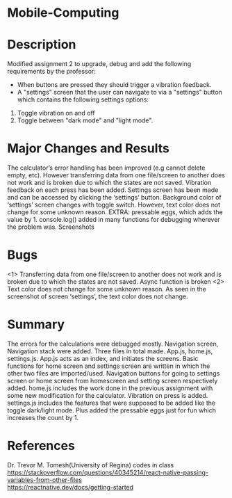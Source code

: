 # Mobile-Computing
# Description
Modified assignment 2 to upgrade, debug and add the following requirements by the professor:
- When buttons are pressed they should trigger a vibration feedback.
- A "settings" screen that the user can navigate to via a "settings" button which contains the following
settings options:
1) Toggle vibration on and off
2) Toggle between "dark mode" and "light mode".
# Major Changes and Results
The calculator’s error handling has been improved (e.g cannot delete empty, etc). However
transferring data from one file/screen to another does not work and is broken due to which the
states are not saved.
Vibration feedback on each press has been added.
Settings screen has been made and can be accessed by clicking the ‘settings’ button.
Background color of ‘settings’ screen changes with toggle switch. However, text color does not
change for some unknown reason.
EXTRA: pressable eggs, which adds the value by 1.
console.log() added in many functions for debugging wherever the problem was.
Screenshots
# Bugs
<1> Transferring data from one file/screen to another does not work and is broken due to
which the states are not saved. Async function is broken
<2> Text color does not change for some unknown reason. As seen in the screenshot of
screen ‘settings’, the text color does not change.
# Summary
The errors for the calculations were debugged mostly. Navigation screen, Navigation stack were
added.
Three files in total made. App.js, home.js, settings.js.
App.js acts as an index, and initiates the screens. Basic functions for home screen and settings
screen are written in which the other two files are imported/used. Navigation buttons for going to
settings screen or home screen from homescreen and setting screen respectively added.
home.js includes the work done in the previous assignment with some new modification for the
calculator. Vibration on press is added.
settings.js includes the features that were supposed to be added like the toggle dark/light mode.
Plus added the pressable eggs just for fun which increases the count by 1.
# References
Dr. Trevor M. Tomesh(University of Regina) codes in class <br/>
https://stackoverflow.com/questions/40345214/react-native-passing-variables-from-other-files <br/>
https://reactnative.dev/docs/getting-started <br/>
